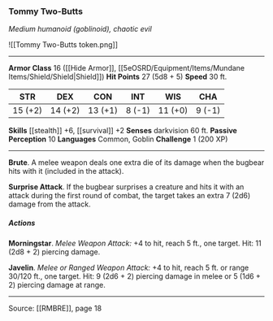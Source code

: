 ### Tommy Two-Butts
_Medium humanoid (goblinoid), chaotic evil_

![[Tommy Two-Butts token.png]]


---

**Armor Class** 16 ([[Hide Armor]], [[5eOSRD/Equipment/Items/Mundane Items/Shield/Shield|Shield]])
**Hit Points** 27 (5d8 + 5)
**Speed** 30 ft.

| STR     | DEX     | CON     | INT     | WIS     | CHA     |
|---------|---------|---------|---------|---------|---------|
| 15 (+2) | 14 (+2) | 13 (+1) | 8 (-1) | 11 (+0) | 9 (-1) |

**Skills** [[stealth]] +6, [[survival]] +2
**Senses** darkvision 60 ft.
**Passive Perception** 10
**Languages** Common, Goblin
**Challenge** 1 (200 XP)

---

**Brute**. A melee weapon deals one extra die of its damage when the bugbear hits with it (included in the attack).

**Surprise Attack**. If the bugbear surprises a creature and hits it with an attack during the first round of combat, the target takes an extra 7 (2d6) damage from the attack.

##### Actions
**Morningstar**. _Melee Weapon Attack:_ +4 to hit, reach 5 ft., one target. Hit: 11 (2d8 + 2) piercing damage.

**Javelin**. _Melee or Ranged Weapon Attack:_ +4 to hit, reach 5 ft. or range 30/120 ft., one target. Hit: 9 (2d6 + 2) piercing damage in melee or 5 (1d6 + 2) piercing damage at range.


---

Source: [[RMBRE]], page 18